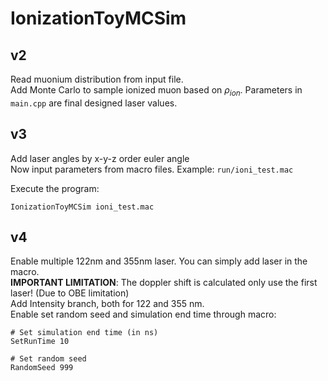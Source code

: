 # IonizationToyMCSim

## v2
Read muonium distribution from input file.  
Add Monte Carlo to sample ionized muon based on $\rho_{ion}$.
Parameters in `main.cpp` are final designed laser values.

## v3
Add laser angles by x-y-z order euler angle  
Now input parameters from macro files. Example: `run/ioni_test.mac`

Execute the program:
```
IonizationToyMCSim ioni_test.mac
```

## v4
Enable multiple 122nm and 355nm laser. You can simply add laser in the macro.  
**IMPORTANT LIMITATION**: The doppler shift is calculated only use the first laser! (Due to OBE limitation)   
Add Intensity branch, both for 122 and 355 nm.  
Enable set random seed and simulation end time through macro:
```
# Set simulation end time (in ns)
SetRunTime 10
```
```
# Set random seed
RandomSeed 999
```